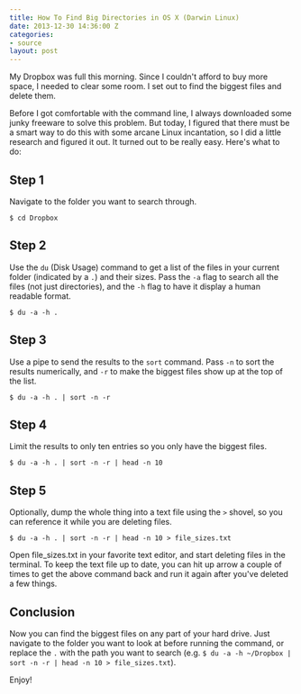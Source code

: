 ```yaml
---
title: How To Find Big Directories in OS X (Darwin Linux)
date: 2013-12-30 14:36:00 Z
categories:
- source
layout: post
---
```


My Dropbox was full this morning. Since I couldn't afford to buy more space, I needed to clear some room. I set out to find the biggest files and delete them.

Before I got comfortable with the command line, I always downloaded some junky freeware to solve this problem. But today, I figured that there must be a smart way to do this with some arcane Linux incantation, so I did a little research and figured it out. It turned out to be really easy. Here's what to do:

## Step 1

Navigate to the folder you want to search through.

```
$ cd Dropbox
```

## Step 2

Use the `du` (Disk Usage) command to get a list of the files in your current folder (indicated by a `.`) and their sizes. Pass the `-a` flag to search all the files (not just directories), and the `-h` flag to have it display a human readable format.

```
$ du -a -h .
```

## Step 3

Use a pipe to send the results to the `sort` command. Pass `-n` to sort the results numerically, and `-r` to make the biggest files show up at the top of the list.

```
$ du -a -h . | sort -n -r
```

## Step 4

Limit the results to only ten entries so you only have the biggest files.

```
$ du -a -h . | sort -n -r | head -n 10
```

## Step 5

Optionally, dump the whole thing into a text file using the `>` shovel, so you can reference it while you are deleting files.

```
$ du -a -h . | sort -n -r | head -n 10 > file_sizes.txt
```

Open file_sizes.txt in your favorite text editor, and start deleting files in the terminal. To keep the text file up to date, you can hit up arrow a couple of times to get the above command back and run it again after you've deleted a few things.

## Conclusion

Now you can find the biggest files on any part of your hard drive. Just navigate to the folder you want to look at before running the command, or replace the `.` with the path you want to search (e.g. `$ du -a -h ~/Dropbox | sort -n -r | head -n 10 > file_sizes.txt`).

Enjoy!
